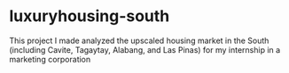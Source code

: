 # luxuryhousing-south
This project I made analyzed the upscaled housing market in the South (including Cavite, Tagaytay, Alabang, and Las Pinas) for my internship in a marketing corporation
